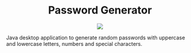 <div align="center">

# Password Generator

![](https://badgen.net/github/stars/Kesares/PasswordGenerator)

</div>


Java desktop application to generate random passwords with uppercase and lowercase letters, numbers and special characters.